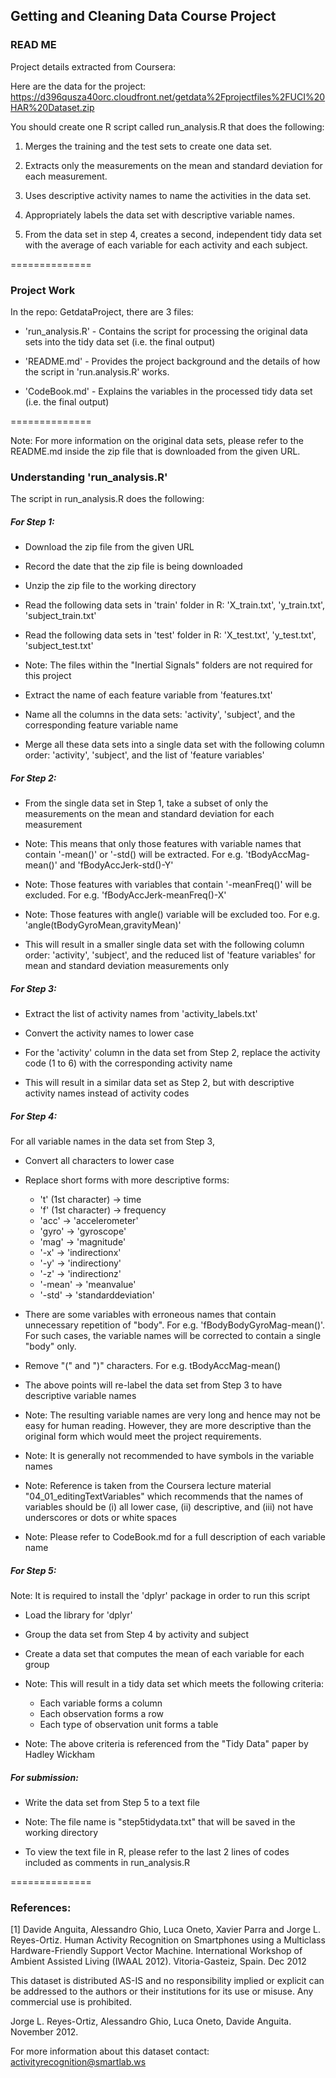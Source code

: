 ## Getting and Cleaning Data Course Project

### READ ME


Project details extracted from Coursera:

Here are the data for the project: 
https://d396qusza40orc.cloudfront.net/getdata%2Fprojectfiles%2FUCI%20HAR%20Dataset.zip

You should create one R script called run_analysis.R that does the following:

1. Merges the training and the test sets to create one data set.

2. Extracts only the measurements on the mean and standard deviation for each measurement. 

3. Uses descriptive activity names to name the activities in the data set.

4. Appropriately labels the data set with descriptive variable names. 

5. From the data set in step 4, creates a second, independent tidy data set with the average of each variable for each activity and each subject.



==============


### Project Work

In the repo: GetdataProject, there are 3 files:

* 'run_analysis.R' - Contains the script for processing the original data sets into the tidy data set (i.e. the final output)

* 'README.md' - Provides the project background and the details of how the script in 'run.analysis.R' works.

* 'CodeBook.md' - Explains the variables in the processed tidy data set (i.e. the final output)



==============


Note: For more information on the original data sets, please refer to the README.md inside the zip file that is downloaded from the given URL.



### Understanding 'run_analysis.R'



The script in run_analysis.R does the following:



##### For Step 1:

- Download the zip file from the given URL

- Record the date that the zip file is being downloaded

- Unzip the zip file to the working directory

- Read the following data sets in 'train' folder in R: 'X_train.txt', 'y_train.txt', 'subject_train.txt'

- Read the following data sets in 'test' folder in R: 'X_test.txt', 'y_test.txt', 'subject_test.txt'

- Note: The files within the "Inertial Signals" folders are not required for this project

- Extract the name of each feature variable from 'features.txt'

- Name all the columns in the data sets: 'activity', 'subject', and the corresponding feature variable name

- Merge all these data sets into a single data set with the following column order: 'activity', 'subject', and the list of 'feature variables'



##### For Step 2:

- From the single data set in Step 1, take a subset of only the measurements on the mean and standard deviation for each measurement

- Note: This means that only those features with variable names that contain '-mean()' or '-std() will be extracted.  For e.g. 'tBodyAccMag-mean()' and 'fBodyAccJerk-std()-Y'

- Note: Those features with variables that contain '-meanFreq()' will be excluded.  For e.g. 'fBodyAccJerk-meanFreq()-X'

- Note: Those features with angle() variable will be excluded too.  For e.g. 'angle(tBodyGyroMean,gravityMean)'

- This will result in a smaller single data set with the following column order: 'activity', 'subject', and the reduced list of 'feature variables' for mean and standard deviation measurements only



##### For Step 3:

- Extract the list of activity names from 'activity_labels.txt'

- Convert the activity names to lower case

- For the 'activity' column in the data set from Step 2, replace the activity code (1 to 6) with the corresponding activity name

- This will result in a similar data set as Step 2, but with descriptive activity names instead of activity codes



##### For Step 4:

For all variable names in the data set from Step 3,

- Convert all characters to lower case

- Replace short forms with more descriptive forms: 

	* 't' (1st character) -> time
	* 'f' (1st character) -> frequency
	* 'acc' -> 'accelerometer'
	* 'gyro' -> 'gyroscope'
	* 'mag' -> 'magnitude' 
	* '-x' -> 'indirectionx'
	* '-y' -> 'indirectiony'
	* '-z' -> 'indirectionz'
	* '-mean' -> 'meanvalue'
	* '-std' -> 'standarddeviation'
	
- There are some variables with erroneous names that contain unnecessary repetition of "body".  For e.g. 'fBodyBodyGyroMag-mean()'.  For such cases, the variable names will be corrected to contain a single "body" only.

- Remove "(" and ")" characters.  For e.g. tBodyAccMag-mean() 

- The above points will re-label the data set from Step 3 to have descriptive variable names

- Note: The resulting variable names are very long and hence may not be easy for human reading.  However, they are more descriptive than the original form which would meet the project requirements.

- Note: It is generally not recommended to have symbols in the variable names

- Note: Reference is taken from the Coursera lecture material "04_01_editingTextVariables" which recommends that the names of variables should be (i) all lower case, (ii) descriptive, and (iii) not have underscores or dots or white spaces

- Note: Please refer to CodeBook.md for a full description of each variable name



##### For Step 5:

Note: It is required to install the 'dplyr' package  in order to run this script

- Load the library for 'dplyr'

- Group the data set from Step 4 by activity and subject

- Create a data set that computes the mean of each variable for each group

- Note: This will result in a tidy data set which meets the following criteria:

	* Each variable forms a column
	* Each observation forms a row
	* Each type of observation unit forms a table

- Note: The above criteria is referenced from the "Tidy Data" paper by Hadley Wickham



##### For submission:

- Write the data set from Step 5 to a text file 

- Note: The file name is "step5tidydata.txt" that will be saved in the working directory

- To view the text file in R, please refer to the last 2 lines of codes included as comments in run_analysis.R




==============

### References:  

[1] Davide Anguita, Alessandro Ghio, Luca Oneto, Xavier Parra and Jorge L. Reyes-Ortiz. Human Activity Recognition on Smartphones using a Multiclass Hardware-Friendly Support Vector Machine. International Workshop of Ambient Assisted Living (IWAAL 2012). Vitoria-Gasteiz, Spain. Dec 2012

This dataset is distributed AS-IS and no responsibility implied or explicit can be addressed to the authors or their institutions for its use or misuse. Any commercial use is prohibited.

Jorge L. Reyes-Ortiz, Alessandro Ghio, Luca Oneto, Davide Anguita. November 2012.

For more information about this dataset contact: activityrecognition@smartlab.ws
